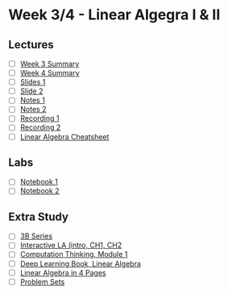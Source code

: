 # Week 3/4 - Linear Algegra I & II

## Lectures
- [ ] [Week 3 Summary](https://canvas.sussex.ac.uk/courses/34902/pages/week-3-summary-2?module_item_id=1565153)
- [ ] [Week 4 Summary](https://canvas.sussex.ac.uk/courses/34902/pages/week-4-summary?module_item_id=1565156)
- [ ] [Slides 1]()
- [ ] [Slide 2]()
- [ ] [Notes 1]()
- [ ] [Notes 2]()
- [ ] [Recording 1]()
- [ ] [Recording 2]()
- [ ] [Linear Algebra Cheatsheet]()

## Labs
- [ ] [Notebook 1]()
- [ ] [Notebook 2]()

## Extra Study
- [ ] [3B Series](https://www.3blue1brown.com/topics/linear-algebra)
- [ ] [Interactive LA (intro, CH1, CH2](https://textbooks.math.gatech.edu/ila/)
- [ ] [Computation Thinking, Module 1](https://computationalthinking.mit.edu/Fall24/)
- [ ] [Deep Learning Book, Linear Algebra](https://www.deeplearningbook.org/contents/linear_algebra.html)
- [ ] [Linear Algebra in 4 Pages](https://minireference.com/static/tutorials/linear_algebra_in_4_pages.pdf)
- [ ] [Problem Sets](https://github.com/mitmath/1806?tab=readme-ov-file)
